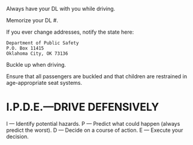 

Always have your DL with you while driving.

Memorize your DL #.

If you ever change addresses, notify the state here:

```
Department of Public Safety
P.O. Box 11415
Oklahoma City, OK 73136
```

Buckle up when driving.

Ensure that all passengers are buckled and that children are restrained in age-appropriate seat systems. 

# I.P.D.E.—DRIVE DEFENSIVELY
I — Identify potential hazards.
P — Predict what could happen (always predict the worst).
D — Decide on a course of action.
E — Execute your decision.
